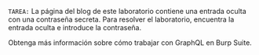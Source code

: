 `TAREA:` La página del blog de este laboratorio contiene una entrada oculta con una contraseña secreta. Para resolver el laboratorio, encuentra la entrada oculta e introduce la contraseña.

Obtenga más información sobre cómo trabajar con GraphQL en Burp Suite.